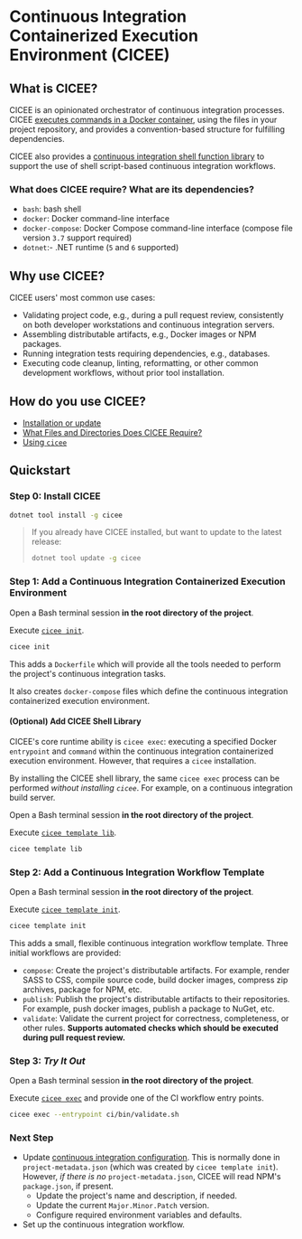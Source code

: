 # Continuous Integration Containerized Execution Environment (CICEE)

## What is CICEE?

CICEE is an opinionated orchestrator of continuous integration processes. CICEE [executes commands in a Docker container][cicee-exec], using the files in your project repository, and provides a convention-based structure for fulfilling dependencies.

CICEE also provides a [continuous integration shell function library][cicee-lib] to support the use of shell script-based continuous integration workflows.

### What does CICEE require? What are its dependencies?

* `bash`: bash shell
* `docker`: Docker command-line interface
* `docker-compose`: Docker Compose command-line interface (compose file version `3.7` support required)
* `dotnet`:- .NET runtime (`5` and `6` supported)

## Why use CICEE?

CICEE users' most common use cases:

* Validating project code, e.g., during a pull request review, consistently on both developer workstations and continuous integration servers.
* Assembling distributable artifacts, e.g., Docker images or NPM packages.
* Running integration tests requiring dependencies, e.g., databases.
* Executing code cleanup, linting, reformatting, or other common development workflows, without prior tool installation.

## How do you use CICEE?

* [Installation or update][]
* [What Files and Directories Does CICEE Require?][project-structure]
* [Using `cicee`][using-cicee]

## Quickstart

### Step 0: Install CICEE

```bash
dotnet tool install -g cicee
```

> If you already have CICEE installed, but want to update to the latest release:
>
> ```bash
> dotnet tool update -g cicee
> ```

### Step 1: Add a Continuous Integration Containerized Execution Environment

Open a Bash terminal session **in the root directory of the project**.

Execute [`cicee init`][cicee-init].

```bash
cicee init
```

This adds a `Dockerfile` which will provide all the tools needed to perform the project's continuous integration tasks.

It also creates `docker-compose` files which define the continuous integration containerized execution environment.

#### (Optional) Add CICEE Shell Library

CICEE's core runtime ability is `cicee exec`: executing a specified Docker `entrypoint` and `command` within the continuous integration containerized execution environment. However, that requires a `cicee` installation.

By installing the CICEE shell library, the same `cicee exec` process can be performed _without installing `cicee`_. For example, on a continuous integration build server.

Open a Bash terminal session **in the root directory of the project**.

Execute [`cicee template lib`][cicee-template-lib].

```bash
cicee template lib
```

### Step 2: Add a Continuous Integration Workflow Template

Open a Bash terminal session **in the root directory of the project**.

Execute [`cicee template init`][cicee-template-init].

```bash
cicee template init
```

This adds a small, flexible continuous integration workflow template. Three initial workflows are provided:

* `compose`: Create the project's distributable artifacts. For example, render SASS to CSS, compile source code, build docker images, compress zip archives, package for NPM, etc.
* `publish`: Publish the project's distributable artifacts to their repositories. For example, push docker images, publish a package to NuGet, etc.
* `validate`: Validate the current project for correctness, completeness, or other rules. **Supports automated checks which should be executed during pull request review.**

### Step 3: _Try It Out_

Open a Bash terminal session **in the root directory of the project**.

Execute [`cicee exec`][cicee-exec] and provide one of the CI workflow entry points.

```bash
cicee exec --entrypoint ci/bin/validate.sh
```

### Next Step

* Update [continuous integration configuration][project-structure]. This is normally done in `project-metadata.json` (which was created by `cicee template init`). However, _if there is no_ `project-metadata.json`, CICEE will read NPM's `package.json`, if present.
  * Update the project's name and description, if needed.
  * Update the current `Major.Minor.Patch` version.
  * Configure required environment variables and defaults.
* Set up the continuous integration workflow.

[cicee-exec]: https://github.com/JeremiahSanders/cicee/tree/main/docs/use/execute.md
[cicee-init]: https://github.com/JeremiahSanders/cicee/tree/main/docs/use/initialize.md
[cicee-lib]: https://github.com/JeremiahSanders/cicee/tree/main/docs/use/ci-library.md
[cicee-template-init]: https://github.com/JeremiahSanders/cicee/tree/main/docs/use/template-init.md
[cicee-template-lib]: https://github.com/JeremiahSanders/cicee/tree/main/docs/use/template-lib.md
[Installation or update]: https://github.com/JeremiahSanders/cicee/tree/main/docs/use/installation-or-update.md
[project-structure]: https://github.com/JeremiahSanders/cicee/tree/main/docs/use/project-structure.md
[using-cicee]: https://github.com/JeremiahSanders/cicee/tree/main/docs/use/using-cicee.md
